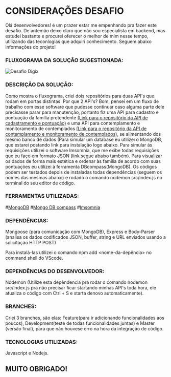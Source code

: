 # CONSIDERAÇÕES DESAFIO
Olá desenvolvedores! é um prazer estar me empenhando pra fazer este desafio. De antemão deixo claro que não sou especialista em backend, mas
estudei bastante e procurei oferecer o melhor de mim nesse tempo, utilizando das teconlogias que adquiri conhecimento. Seguem abaixo informações do projeto!
### FLUXOGRAMA DA SOLUÇÃO SUGESTIONADA:
![Desafio Digix](https://user-images.githubusercontent.com/52302137/85364870-1d9af000-b4f2-11ea-9e0b-fadbb9772b8e.png)
### DESCRIÇÃO DA SOLUÇÃO:

Como mostra o fluxograma, criei dois repositórios para duas API's que rodam em portas distintas. Por que 2 API's? Bom, pensei em um fluxo de trabalho com esse software
que pudesse continuar caso alguma parte dele precisasse parar para manutenção, portanto fiz uma API para cadastro e pontuação da família pretendente [(Link para o repositório da API de cadastramento e pontuação)](https://github.com/AI-Vlad/API_cadastroFamiliaDigix)
e uma API para contemplamento e monitoramento de contemplados [(Link para o repositório da API de contemplamento e monitoramento de contemplados)](https://github.com/AI-Vlad/API_contemplamentoDigix), se alimentando dos mesmo banco de dados (Para simular um database eu utilizei o MongoDB,
que estarei postando link para instalação logo abaixo. Para simular às requisições utilizei o software Imsomnia, que me exibe todas requisições que eu faço em formato JSON (link segue abaixo também).
Para visualizar os dados de forma mais estética e ordenar às família de acordo com suas pontuações eu utilizei à ferramenta DBcompass(MongoDB). Os códigos podem ser testados depois de instaladas todas dependências (seguem os nomes das mesmas abaixo) e rodado o comando nodemon src/index.js no terminal do seu editor de código.

### FERRAMENTAS UTILIZADAS:

#[MongoDB](https://www.mongodb.com/try/download/community)
#[Mongo DB compass](https://www.mongodb.com/products/compass)
#[Imsomnia](https://insomnia.rest/download/)

### DEPENDÊNCIAS:

Mongoose (para comunicação com MongoDB), Express e Body-Parser (analisa os dados codificados JSON, buffer, string e URL enviados usando a solicitação HTTP POST) 

Para instalá-las utilizei o comando npm add <nome-da-depência> no command shell do VScode.
### DEPENDÊNCIAS DO DESENVOLVEDOR:

Nodemon (Utilize esta depêndencia pra rodar o comando nodemon src/index.js pra não precisar ficar startando minhas API's toda hora, ele atualiza o código com Ctrl + S e starta denovo automaticamente).

### BRANCHES:

Criei 3 branches, são elas: Feature(para ir adicionando funcionalidades aos poucos), Development(teste de todas funcionalidades juntas) e Master (versão final), para que não houvese erro na hora da integração de código.

### TECNOLOGIAS UTILIZADAS:

Javascript e Nodejs.

## MUITO OBRIGADO!

